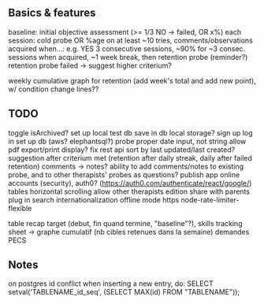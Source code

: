 ## Basics & features
baseline: initial objective assessment (>= 1/3 NO -> failed, OR x%)
each session: cold probe OR %age on at least ~10 tries, comments/observations
acquired when...: e.g. YES 3 consecutive sessions, ~90% for ~3 consec. sessions
when acquired, ~1 week break, then retention probe (reminder?)
retention probe failed -> suggest higher criterium?

weekly cumulative graph for retention (add week's total and add new point), w/ condition change lines??

## TODO
toggle isArchived?
set up local test db
save in db
local storage?
sign up
log in
set up db (aws? elephantsql?)
probe proper date input, not string
allow pdf export/print display?
fix rest api
sort by last updated/last created?
suggestion after criterium met (retention after daily streak, daily after failed retention)
comments -> notes?
ability to add comments/notes to existing probe, and to other therapists' probes as questions?
publish app online
accounts (security), auth0? (https://auth0.com/authenticate/react/google/)
tables horizontal scrolling
allow other therapists edition
share with parents
plug in search
internationalization
offline mode
https
node-rate-limiter-flexible

table recap target (debut, fin quand termine, "baseline"?), skills tracking sheet
-> graphe cumulatif (nb cibles retenues dans la semaine)
demandes PECS

## Notes
on postgres id conflict when inserting a new entry, do:
SELECT setval('TABLENAME_id_seq', (SELECT MAX(id) FROM "TABLENAME"));
